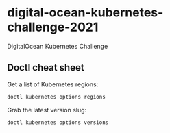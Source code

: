 # digital-ocean-kubernetes-challenge-2021

DigitalOcean Kubernetes Challenge

## Doctl cheat sheet

Get a list of Kubernetes regions:

```bash
doctl kubernetes options regions
```

Grab the latest version slug:

```bash
doctl kubernetes options versions
```

